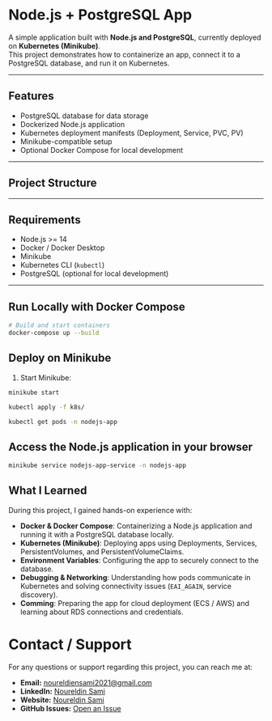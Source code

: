 # Node.js + PostgreSQL App

A simple application built with **Node.js and PostgreSQL**, currently deployed on **Kubernetes (Minikube)**.  
This project demonstrates how to containerize an app, connect it to a PostgreSQL database, and run it on Kubernetes.

---

## Features

- PostgreSQL database for data storage
- Dockerized Node.js application
- Kubernetes deployment manifests (Deployment, Service, PVC, PV)
- Minikube-compatible setup
- Optional Docker Compose for local development

---

## Project Structure

---

## Requirements

- Node.js >= 14  
- Docker / Docker Desktop  
- Minikube  
- Kubernetes CLI (`kubectl`)  
- PostgreSQL (optional for local development)

---

## Run Locally with Docker Compose

```bash
# Build and start containers
docker-compose up --build
```

## Deploy on Minikube

1. Start Minikube:

```bash
minikube start

kubectl apply -f k8s/

kubectl get pods -n nodejs-app
```
## Access the Node.js application in your browser
```bash
minikube service nodejs-app-service -n nodejs-app
```

## What I Learned

During this project, I gained hands-on experience with:

- **Docker & Docker Compose**: Containerizing a Node.js application and running it with a PostgreSQL database locally.
- **Kubernetes (Minikube)**: Deploying apps using Deployments, Services, PersistentVolumes, and PersistentVolumeClaims.
- **Environment Variables**: Configuring the app to securely connect to the database.
- **Debugging & Networking**: Understanding how pods communicate in Kubernetes and solving connectivity issues (`EAI_AGAIN`, service discovery).
- **Comming**: Preparing the app for cloud deployment (ECS / AWS) and learning about RDS connections and credentials.


# Contact / Support

For any questions or support regarding this project, you can reach me at:

- **Email:** noureldiensami2021@gmail.com
- **LinkedIn:** [Noureldin Sami](https://www.linkedin.com/in/noureldien-sami/)
- **Website:** [Noureldin Sami](https://noureldien-sami2024.netlify.app/)  
- **GitHub Issues:** [Open an Issue](https://github.com/noureldien2021/Project-2-Serverless-Image-Processing-with-S3-and-Lambda/issues)

















